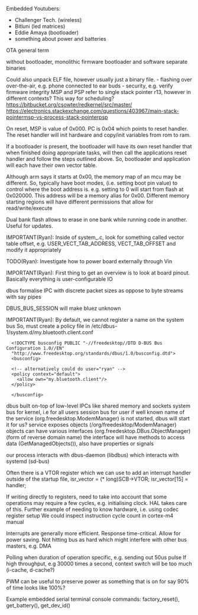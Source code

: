 Embedded Youtubers: 
   * Challenger Tech. (wireless)
   * Bitluni (led matrices)
   * Eddie Amaya (bootloader)
   * something about power and batteries

OTA general term 

without bootloader, monolithic firmware
bootloader and software separate binaries 
 
Could also unpack ELF file, however usually just
a binary file.
    - flashing over over-the-air, e.g. phone connected to ear buds
    - security, e.g. verify firmware integrity
MSP and PSP refer to single stack pointer r13, however in different contexts? This way for scheduling?
https://bitbucket.org/csowter/redkernel/src/master/
https://electronics.stackexchange.com/questions/403967/main-stack-pointermsp-vs-process-stack-pointerpsp

On reset, MSP is value of 0x000. PC is 0x04 which points to reset handler.
The reset handler will init hardware and copy/init variables from rom to ram.

If a bootloader is present, the bootloader will have its own reset handler that when finished doing appropriate tasks,
will then call the applications reset handler and follow the steps outlined above.
So, bootloader and application will each have their own vector table.

Although arm says it starts at 0x00, the memory map of an mcu may be different.
So, typically have boot modes, (i.e. setting boot pin value) to control where the boot address is. 
e.g. setting to 0 will start from flash at 0x020000. This address will be a memory alias for 0x00.
Different memory starting regions will have different permissions that allow for read/write/execute  

Dual bank flash allows to erase in one bank while running code in another. Useful for updates.

 IMPORTANT(Ryan): Inside of system_.c, look for something called vector table offset, e.g. USER_VECT_TAB_ADDRESS, VECT_TAB_OFFSET
 and modify it appropriately

 TODO(Ryan): Investigate how to power board externally through Vin 

 IMPORTANT(Ryan): First thing to get an overview is to look at board pinout. Basically everything is user-configurable IO

 dbus formalise IPC with discrete packet sizes as oppose to byte streams with say pipes 

 DBUS_BUS_SESSION will make bluez unknown

 IMPORTANT(Ryan): By default, we cannot register a name on the system bus
 So, must create a policy file in /etc/dbus-1/system.d/my.bluetooth.client.conf 

  
      <!DOCTYPE busconfig PUBLIC "-//freedesktop//DTD D-BUS Bus Configuration 1.0//EN"
      "http://www.freedesktop.org/standards/dbus/1.0/busconfig.dtd">
      <busconfig>

      <!-- alternatively could do user="ryan" -->
      <policy context="default">
        <allow own="my.bluetooth.client"/>
      </policy>

      </busconfig>

dbus built on-top of low-level IPCs like shared memory and sockets
system bus for kernel, i.e for all users
session bus for user
if well known name of the service (org.freedesktop.ModemManager) is not started, dbus will start it for us?
service exposes objects (/org/freedesktop/ModemManager)
objects can have various interfaces (org.freedesktop.DBus.ObjectManager) (form of reverse domain name)
the interface will have methods to access data (GetManagedObjects()), also have properties or signals

our process interacts with dbus-daemon (libdbus) which interacts with systemd (sd-bus)

Often there is a VTOR register which we can use to add an interrupt handler
outside of the startup file, isr_vector = (* long)SCB->VTOR; isr_vector[15] = handler;

If writing directly to registers, need to take into account that some operations may
require a few cycles, e.g. initialising clock. HAL takes care of this.
Further example of needing to know hardware, i.e. using codec register setup
We could inspect instruction cycle count in cortex-m4 manual

Interrupts are generally more efficient. Response time-critical. Allow for power saving.
Not hitting bus as hard which might interfere with other bus masters, e.g. DMA

Polling when duration of operation specific, e.g. sending out 50us pulse
If high throughput, e.g 30000 times a second, context switch will be too much (i-cache, d-cache?)

PWM can be useful to preserve power as something that is on for say 90% of time looks like 100%?

Example embedded serial terminal console commands: factory_reset(), get_battery(), get_dev_id()
